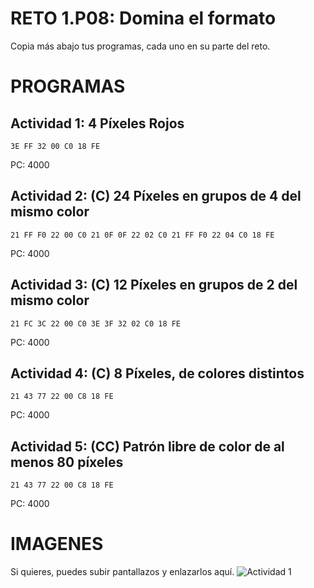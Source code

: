 # RETO 1.P08: Domina el formato
Copia más abajo tus programas, cada uno en su parte del reto.

# PROGRAMAS

## Actividad 1: 4 Píxeles Rojos
```
3E FF 32 00 C0 18 FE
```
PC: 4000

## Actividad 2: (C) 24 Píxeles en grupos de 4 del mismo color
```
21 FF F0 22 00 C0 21 0F 0F 22 02 C0 21 FF F0 22 04 C0 18 FE
```
PC: 4000

## Actividad 3: (C) 12 Píxeles en grupos de 2 del mismo color
```
21 FC 3C 22 00 C0 3E 3F 32 02 C0 18 FE
```
PC: 4000

## Actividad 4: (C) 8 Píxeles, de colores distintos
```
21 43 77 22 00 C8 18 FE
```
PC: 4000
## Actividad 5: (CC) Patrón libre de color de al menos 80 píxeles
```
21 43 77 22 00 C8 18 FE
```
PC: 4000

# IMAGENES
Si quieres, puedes subir pantallazos y enlazarlos aquí.
![Actividad 1](/pixelrojo.png)

